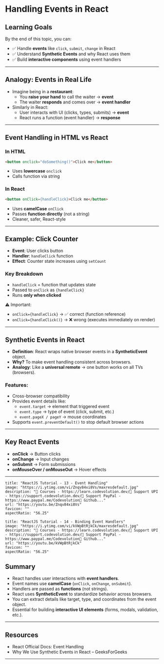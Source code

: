 # Handling Events in React

## Learning Goals

By the end of this topic, you can:

- ✅ Handle **events** like `click`, `submit`, `change` in React
- ✅ Understand **Synthetic Events** and why React uses them
- ✅ Build **interactive components** using event handlers

---

## Analogy: Events in Real Life

- Imagine being in a **restaurant**:
    - You **raise your hand** to call the waiter → **event**
    - The waiter **responds** and comes over → **event handler**
- Similarly in React:
    - User interacts with UI (clicks, types, submits) → **event**
    - React runs a function (event handler) → **response**

---

## Event Handling in HTML vs React

### In HTML

```html
<button onclick="doSomething()">Click me</button>
```

- Uses **lowercase** `onclick`
- Calls function via string

### In React

```html
<button onClick={handleClick}>Click me</button>
```

- Uses **camelCase** `onClick`
- Passes **function directly** (not a string)
- Cleaner, safer, React-style

---

## Example: Click Counter

- **Event**: User clicks button
- **Handler**: `handleClick` function
- **Effect**: Counter state increases using `setCount`

### Key Breakdown

- `handleClick` = function that updates state
- Passed to `onClick` as `{handleClick}`
- Runs **only when clicked**

⚠️ Important:

- `onClick={handleClick}` → ✅ correct (function reference)
- `onClick={handleClick()}` → ❌ wrong (executes immediately on render)

---

## Synthetic Events in React

- **Definition**: React wraps native browser events in a **SyntheticEvent** object.
- **Why?** To make event handling consistent across browsers.
- **Analogy**: Like a **universal remote** → one button works on all TVs (browsers).

### Features:

- Cross-browser compatibility
- Provides event details like:
    - `event.target` → element that triggered event
    - `event.type` → type of event (click, submit, etc.)
    - `event.pageX / pageY` → mouse coordinates
- Supports `event.preventDefault()` to stop default browser actions

---

## Key React Events

- **onClick** → Button clicks
- **onChange** → Input changes
- **onSubmit** → Form submissions
- **onMouseOver / onMouseOut** → Hover effects

---
```embed
title: "ReactJS Tutorial - 13 - Event Handling"
image: "https://i.ytimg.com/vi/Znqv84xi8Vs/maxresdefault.jpg"
description: "📘 Courses - https://learn.codevolution.dev/💖 Support UPI - https://support.codevolution.dev/💖 Support PayPal - https://www.paypal.me/Codevolution💾 Github..."
url: "https://youtu.be/Znqv84xi8Vs"
favicon: ""
aspectRatio: "56.25"
```

```embed
title: "ReactJS Tutorial - 14 - Binding Event Handlers"
image: "https://i.ytimg.com/vi/kVWpBtRjkCk/maxresdefault.jpg"
description: "📘 Courses - https://learn.codevolution.dev/💖 Support UPI - https://support.codevolution.dev/💖 Support PayPal - https://www.paypal.me/Codevolution💾 Github..."
url: "https://youtu.be/kVWpBtRjkCk"
favicon: ""
aspectRatio: "56.25"
```

## Summary

- React handles user interactions with **event handlers**.
- Event names use **camelCase** (`onClick`, `onChange`, `onSubmit`).
- Handlers are passed as **functions** (not strings).
- React uses **SyntheticEvent** to standardize behavior across browsers.
- You can extract details like target, type, and coordinates from the event object.
- Essential for building **interactive UI elements** (forms, modals, validation, etc.).

---

## Resources

- React Official Docs: Event Handling
- Why We Use Synthetic Events in React – GeeksForGeeks

---